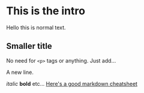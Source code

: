This is the intro
=================

Hello this is normal text.

Smaller title
-------------

No need for `<p>` tags or anything. Just add...

A new line.

_italic_ **bold** etc... [Here's a good markdown cheatsheet](https://github.com/adam-p/markdown-here/wiki/Markdown-Cheatsheet)
